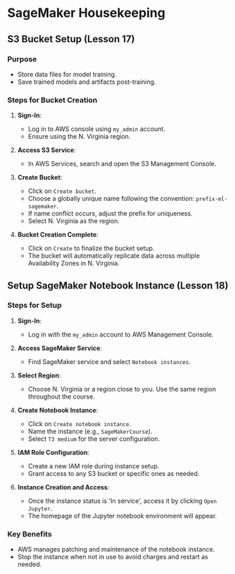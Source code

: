 # SageMaker Housekeeping

## S3 Bucket Setup (Lesson 17)

### Purpose

- Store data files for model training.
- Save trained models and artifacts post-training.

### Steps for Bucket Creation

1. **Sign-In**:
    - Log in to AWS console using `my_admin` account.
    - Ensure using the N. Virginia region.

2. **Access S3 Service**:
    - In AWS Services, search and open the S3 Management Console.

3. **Create Bucket**:
    - Click on `Create bucket`.
    - Choose a globally unique name following the convention: `prefix-ml-sagemaker`.
    - If name conflict occurs, adjust the prefix for uniqueness.
    - Select N. Virginia as the region.

4. **Bucket Creation Complete**:
    - Click on `Create` to finalize the bucket setup.
    - The bucket will automatically replicate data across multiple Availability Zones in N. Virginia.

## Setup SageMaker Notebook Instance (Lesson 18)

### Steps for Setup

1. **Sign-In**:
    - Log in with the `my_admin` account to AWS Management Console.

2. **Access SageMaker Service**:
    - Find SageMaker service and select `Notebook instances`.

3. **Select Region**:
    - Choose N. Virginia or a region close to you. Use the same region throughout the course.

4. **Create Notebook Instance**:
    - Click on `Create notebook instance`.
    - Name the instance (e.g., `SageMakerCourse`).
    - Select `T3 medium` for the server configuration.

5. **IAM Role Configuration**:
    - Create a new IAM role during instance setup.
    - Grant access to any S3 bucket or specific ones as needed.

6. **Instance Creation and Access**:
    - Once the instance status is 'In service', access it by clicking `Open Jupyter`.
    - The homepage of the Jupyter notebook environment will appear.

### Key Benefits

- AWS manages patching and maintenance of the notebook instance.
- Stop the instance when not in use to avoid charges and restart as needed.
